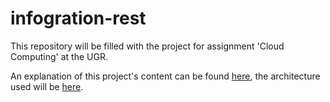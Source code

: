 # infogration-rest

This repository will be filled with the project for assignment 'Cloud Computing' at the UGR.

An explanation of this project's content can be found [here](https://github.com/alex1ai/ugr-master-cc/blob/doc/doc/project_description.md), the architecture used will be [here](https://github.com/alex1ai/ugr-master-cc/blob/doc/doc/project_architecture.md).
